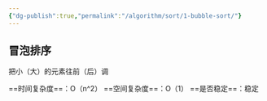 ```yaml
---
{"dg-publish":true,"permalink":"/algorithm/sort/1-bubble-sort/"}
---
```



## 冒泡排序

把小（大）的元素往前（后）调

==时间复杂度==：O（n^2）
==空间复杂度==：O（1）
==是否稳定==：稳定

